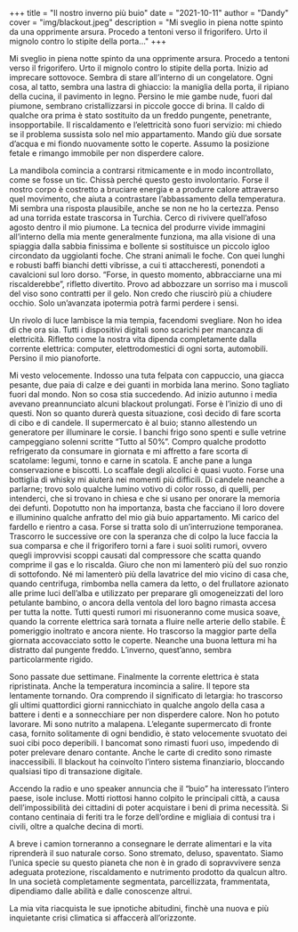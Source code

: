 +++
title = "Il nostro inverno più buio"
date = "2021-10-11"
author = "Dandy"
cover = "img/blackout.jpeg"
description = "Mi sveglio in piena notte spinto da una opprimente arsura. Procedo a tentoni verso il frigorifero. Urto il mignolo contro lo stipite della porta..."
+++

Mi sveglio in piena notte spinto da una opprimente arsura. Procedo a tentoni verso il frigorifero. Urto il mignolo contro lo stipite della porta. Inizio ad imprecare sottovoce. Sembra di stare all’interno di un congelatore. Ogni cosa, al tatto, sembra una lastra di ghiaccio: la maniglia della porta, il ripiano della cucina, il pavimento in legno. Persino le mie gambe nude, fuori dal piumone, sembrano cristallizzarsi in piccole gocce di brina. Il caldo di qualche ora prima è stato sostituito da un freddo pungente, penetrante, insopportabile. Il riscaldamento e l’elettricità sono fuori servizio: mi chiedo se il problema sussista solo nel mio appartamento. Mando giù due sorsate d’acqua e mi fiondo nuovamente sotto le coperte. Assumo la posizione fetale e rimango immobile per non disperdere calore.

La mandibola comincia a contrarsi ritmicamente e in modo incontrollato, come se fosse un tic. Chissà perché questo gesto involontario. Forse il nostro corpo è costretto a bruciare energia e a produrre calore attraverso quel movimento, che aiuta a contrastare l’abbassamento della temperatura. Mi sembra una risposta plausibile, anche se non ne ho la certezza. Penso ad una torrida estate trascorsa in Turchia. Cerco di rivivere quell’afoso agosto dentro il mio piumone. La tecnica del produrre vivide immagini all’interno della mia mente generalmente funziona, ma alla visione di una spiaggia dalla sabbia finissima e bollente si sostituisce un piccolo igloo circondato da uggiolanti foche. Che strani animali le foche. Con quei lunghi e robusti baffi bianchi detti vibrisse, a cui ti attaccheresti, ponendoti a cavalcioni sul loro dorso. “Forse, in questo momento, abbracciarne una mi riscalderebbe”, rifletto divertito. Provo ad abbozzare un sorriso ma i muscoli del viso sono contratti per il gelo. Non credo che riuscirò più a chiudere occhio. Solo un’avanzata ipotermia potrà farmi perdere i sensi.

Un rivolo di luce lambisce la mia tempia, facendomi svegliare. Non ho idea di che ora sia. Tutti i dispositivi digitali sono scarichi per mancanza di elettricità. Rifletto come la nostra vita dipenda completamente dalla corrente elettrica: computer, elettrodomestici di ogni sorta, automobili. Persino il mio pianoforte.

Mi vesto velocemente. Indosso una tuta felpata con cappuccio, una giacca pesante, due paia di calze e dei guanti in morbida lana merino. Sono tagliato fuori dal mondo. Non so cosa stia succedendo. Ad inizio autunno i media avevano preannunciato alcuni blackout prolungati. Forse è l’inizio di uno di questi. Non so quanto durerà questa situazione, così decido di fare scorta di cibo e di candele. Il supermercato è al buio; stanno allestendo un generatore per illuminare le corsie. I banchi frigo sono spenti e sulle vetrine campeggiano solenni scritte “Tutto al 50%”. Compro qualche prodotto refrigerato da consumare in giornata e mi affretto a fare scorta di scatolame: legumi, tonno e carne in scatola. E anche pane a lunga conservazione e biscotti. Lo scaffale degli alcolici è quasi vuoto. Forse una bottiglia di whisky mi aiuterà nei momenti più difficili. Di candele neanche a parlarne; trovo solo qualche lumino votivo di color rosso, di quelli, per intenderci, che si trovano in chiesa e che si usano per onorare la memoria dei defunti. Dopotutto non ha importanza, basta che facciano il loro dovere e illuminino qualche anfratto del mio già buio appartamento. Mi carico del fardello e rientro a casa. Forse si tratta solo di un’interruzione temporanea. Trascorro le successive ore con la speranza che di colpo la luce faccia la sua comparsa e che il frigorifero torni a fare i suoi soliti rumori, ovvero quegli improvvisi scoppi causati dal compressore che scatta quando comprime il gas e lo riscalda. Giuro che non mi lamenterò più del suo ronzio di sottofondo. Né mi lamenterò più della lavatrice del mio vicino di casa che, quando centrifuga, rimbomba nella camera da letto, o del frullatore azionato alle prime luci dell’alba e utilizzato per preparare gli omogeneizzati del loro petulante bambino, o ancora della ventola del loro bagno rimasta accesa per tutta la notte. Tutti questi rumori mi risuoneranno come musica soave, quando la corrente elettrica sarà tornata a fluire nelle arterie dello stabile. È pomeriggio inoltrato e ancora niente. Ho trascorso la maggior parte della giornata accovacciato sotto le coperte. Neanche una buona lettura mi ha distratto dal pungente freddo. L’inverno, quest’anno, sembra particolarmente rigido.

Sono passate due settimane. Finalmente la corrente elettrica è stata ripristinata. Anche la temperatura incomincia a salire. Il tepore sta lentamente tornando. Ora comprendo il significato di letargia: ho trascorso gli ultimi quattordici giorni rannicchiato in qualche angolo della casa a battere i denti e a sonnecchiare per non disperdere calore. Non ho potuto lavorare. Mi sono nutrito a malapena. L’elegante supermercato di fronte casa, fornito solitamente di ogni bendidìo, è stato velocemente svuotato dei suoi cibi poco deperibili. I bancomat sono rimasti fuori uso, impedendo di poter prelevare denaro contante. Anche le carte di credito sono rimaste inaccessibili. Il blackout ha coinvolto l’intero sistema finanziario, bloccando qualsiasi tipo di transazione digitale.

Accendo la radio e uno speaker annuncia che il “buio” ha interessato l’intero paese, isole incluse. Motti riottosi hanno colpito le principali città, a causa dell’impossibilità dei cittadini di poter acquistare i beni di prima necessità. Si contano centinaia di feriti tra le forze dell’ordine e migliaia di contusi tra i civili, oltre a qualche decina di morti.

A breve i camion torneranno a consegnare le derrate alimentari e la vita riprenderà il suo naturale corso. Sono stremato, deluso, spaventato. Siamo l’unica specie su questo pianeta che non è in grado di sopravvivere senza adeguata protezione, riscaldamento e nutrimento prodotto da qualcun altro. In una società completamente segmentata, parcellizzata, frammentata, dipendiamo dalle abilità e dalle conoscenze altrui.

La mia vita riacquista le sue ipnotiche abitudini, finchè una nuova e più inquietante crisi climatica si affaccerà all’orizzonte.
